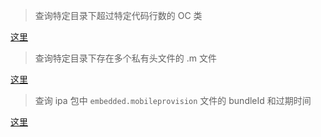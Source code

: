 > 查询特定目录下超过特定代码行数的 OC 类

[这里](../scripts/python/check_code_lines.py)

> 查询特定目录下存在多个私有头文件的 .m 文件

[这里](../scripts/python/check_oc_multi_interface.py)

> 查询 ipa 包中 `embedded.mobileprovision` 文件的 bundleId 和过期时间

[这里](../scripts/python/check_ipa_mobileprovision.py)